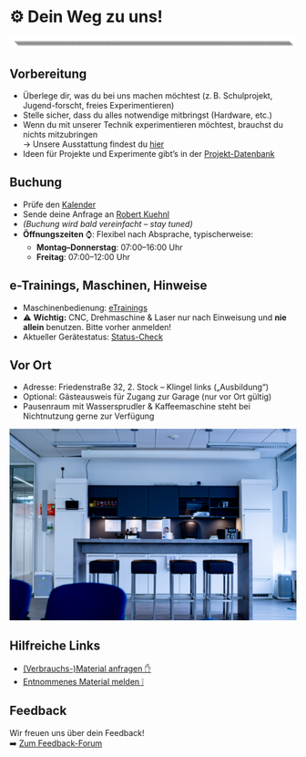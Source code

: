 # ⚙️ Dein Weg zu uns!
![Trenner](https://github.com/Rohde-Schwarz-Garage/.github/blob/main/ressources/graphics/2024_03_13_Trennbanner_GitHub_Grey_Transparent.png?raw=true)

## Vorbereitung
- Überlege dir, was du bei uns machen möchtest (z. B. Schulprojekt, Jugend-forscht, freies Experimentieren)
- Stelle sicher, dass du alles notwendige mitbringst (Hardware, etc.)
- Wenn du mit unserer Technik experimentieren möchtest, brauchst du nichts mitzubringen  
  → Unsere Ausstattung findest du [hier](https://github.com/Rohde-Schwarz-Garage/.github/blob/main/documentation/02_maschinen_ger%C3%A4te_material.md)  
- Ideen für Projekte und Experimente gibt’s in der [Projekt-Datenbank](https://github.com/Rohde-Schwarz-Garage/.github/blob/main/documentation/03_projekte_und_experimente.md)

## Buchung
- Prüfe den [Kalender](https://outlook.live.com/owa/calendar/00000000-0000-0000-0000-000000000000/97575a0f-087c-4ba4-80c1-9fd4bad7214c/cid-3B09161DCF70F723/index.html)  
- Sende deine Anfrage an [Robert Kuehnl](mailto:robert.kuehnl@rohde-schwarz.com)  
- *(Buchung wird bald vereinfacht – stay tuned)*  
- **Öffnungszeiten** ⌚: Flexibel nach Absprache, typischerweise:
  - **Montag–Donnerstag**: 07:00–16:00 Uhr  
  - **Freitag**: 07:00–12:00 Uhr  

## e-Trainings, Maschinen, Hinweise
- Maschinenbedienung: [eTrainings](https://elearning-poc.rohde-schwarz.com/course/index.php?categoryid=7)  
- ⚠️ **Wichtig:** CNC, Drehmaschine & Laser nur nach Einweisung und **nie allein** benutzen. Bitte vorher anmelden!  
- Aktueller Gerätestatus: [Status-Check](#Status-Check-der-Geräte)  

## Vor Ort
- Adresse: Friedenstraße 32, 2. Stock – Klingel links („Ausbildung“)  
- Optional: Gästeausweis für Zugang zur Garage (nur vor Ort gültig)  
- Pausenraum mit Wassersprudler & Kaffeemaschine steht bei Nichtnutzung gerne zur Verfügung  

![Küche](https://github.com/Rohde-Schwarz-Garage/.github/blob/main/ressources/pictures/Garage_Kueche.png?raw=true)

## Hilfreiche Links
- [(Verbrauchs-)Material anfragen ✋](https://github.com/orgs/Rohde-Schwarz-Garage/discussions/categories/material)  
- [Entnommenes Material melden ❕](https://github.com/orgs/Rohde-Schwarz-Garage/discussions/2)  

## Feedback
Wir freuen uns über dein Feedback!  
➡️ [Zum Feedback-Forum](https://github.com/orgs/Rohde-Schwarz-Garage/discussions/categories/feedback)
